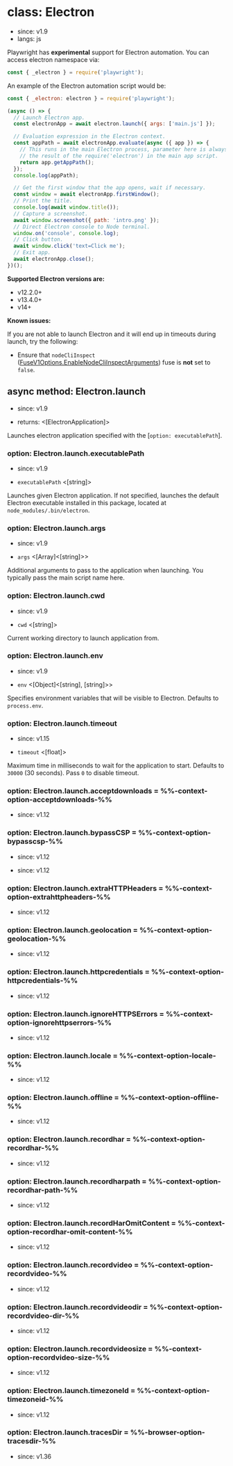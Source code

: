 # class: Electron
* since: v1.9
* langs: js

Playwright has **experimental** support for Electron automation. You can access electron namespace via:

```js
const { _electron } = require('playwright');
```

An example of the Electron automation script would be:

```js
const { _electron: electron } = require('playwright');

(async () => {
  // Launch Electron app.
  const electronApp = await electron.launch({ args: ['main.js'] });

  // Evaluation expression in the Electron context.
  const appPath = await electronApp.evaluate(async ({ app }) => {
    // This runs in the main Electron process, parameter here is always
    // the result of the require('electron') in the main app script.
    return app.getAppPath();
  });
  console.log(appPath);

  // Get the first window that the app opens, wait if necessary.
  const window = await electronApp.firstWindow();
  // Print the title.
  console.log(await window.title());
  // Capture a screenshot.
  await window.screenshot({ path: 'intro.png' });
  // Direct Electron console to Node terminal.
  window.on('console', console.log);
  // Click button.
  await window.click('text=Click me');
  // Exit app.
  await electronApp.close();
})();
```

**Supported Electron versions are:**
* v12.2.0+
* v13.4.0+
* v14+

**Known issues:**

If you are not able to launch Electron and it will end up in timeouts during launch, try the following:

* Ensure that `nodeCliInspect` ([FuseV1Options.EnableNodeCliInspectArguments](https://www.electronjs.org/docs/latest/tutorial/fuses#nodecliinspect)) fuse is **not** set to `false`.

## async method: Electron.launch
* since: v1.9
- returns: <[ElectronApplication]>

Launches electron application specified with the [`option: executablePath`].

### option: Electron.launch.executablePath
* since: v1.9
- `executablePath` <[string]>

Launches given Electron application. If not specified, launches the default Electron
executable installed in this package, located at `node_modules/.bin/electron`.

### option: Electron.launch.args
* since: v1.9
- `args` <[Array]<[string]>>

Additional arguments to pass to the application when launching. You typically pass the main
script name here.

### option: Electron.launch.cwd
* since: v1.9
- `cwd` <[string]>

Current working directory to launch application from.

### option: Electron.launch.env
* since: v1.9
- `env` <[Object]<[string], [string]>>

Specifies environment variables that will be visible to Electron. Defaults to `process.env`.

### option: Electron.launch.timeout
* since: v1.15
- `timeout` <[float]>

Maximum time in milliseconds to wait for the application to start. Defaults to `30000` (30 seconds). Pass `0` to disable timeout.

### option: Electron.launch.acceptdownloads = %%-context-option-acceptdownloads-%%
* since: v1.12

### option: Electron.launch.bypassCSP = %%-context-option-bypasscsp-%%
* since: v1.12


* since: v1.12

### option: Electron.launch.extraHTTPHeaders = %%-context-option-extrahttpheaders-%%
* since: v1.12

### option: Electron.launch.geolocation = %%-context-option-geolocation-%%
* since: v1.12

### option: Electron.launch.httpcredentials = %%-context-option-httpcredentials-%%
* since: v1.12

### option: Electron.launch.ignoreHTTPSErrors = %%-context-option-ignorehttpserrors-%%
* since: v1.12

### option: Electron.launch.locale = %%-context-option-locale-%%
* since: v1.12

### option: Electron.launch.offline = %%-context-option-offline-%%
* since: v1.12

### option: Electron.launch.recordhar = %%-context-option-recordhar-%%
* since: v1.12

### option: Electron.launch.recordharpath = %%-context-option-recordhar-path-%%
* since: v1.12

### option: Electron.launch.recordHarOmitContent = %%-context-option-recordhar-omit-content-%%
* since: v1.12

### option: Electron.launch.recordvideo = %%-context-option-recordvideo-%%
* since: v1.12

### option: Electron.launch.recordvideodir = %%-context-option-recordvideo-dir-%%
* since: v1.12

### option: Electron.launch.recordvideosize = %%-context-option-recordvideo-size-%%
* since: v1.12

### option: Electron.launch.timezoneId = %%-context-option-timezoneid-%%
* since: v1.12

### option: Electron.launch.tracesDir = %%-browser-option-tracesdir-%%
* since: v1.36
